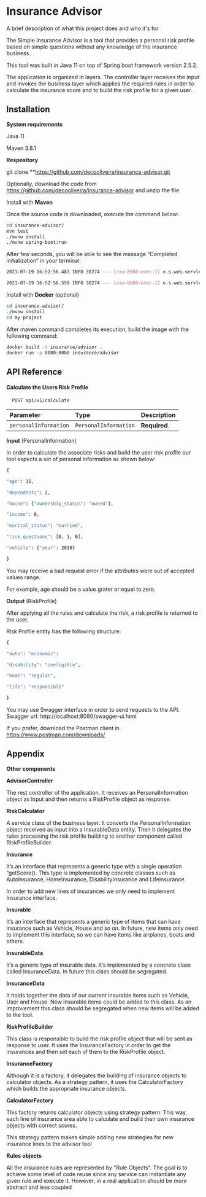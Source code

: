 
# Insurance Advisor

A brief description of what this project does and who it's for

The Simple Insurance Advisor is a tool that provides a personal risk profile based on simple questions without any knowledge of the insurance business.

This tool was built in Java 11 on top of Spring boot framework version 2.5.2.

The application is organized in layers. The controller layer receives the input and invokes the business layer which applies the required rules in order to calculate the insurance score and to build the risk profile for a given user.


## Installation

**System requirements**

Java 11 

Maven 3.8.1

**Respository**

git clone **https://github.com/decooliveira/insurance-advisor.git 

Optionally, download the code from https://github.com/decooliveira/insurance-advisor and unzip the file


Install  with **Maven**

Once the source code is downloaded, execute the command below:

```bash
cd insurance-advisor/
mvn test
./mvnw install
./mvnw spring-boot:run
```
After few seconds, you will be able to see the message “Completed initialization” in your terminal.
```bash
2021-07-19 16:52:56.483 INFO 30274 --- [nio-8080-exec-1] o.s.web.servlet.DispatcherServlet : Initializing Servlet 'dispatcherServlet'

2021-07-19 16:52:56.558 INFO 30274 --- [nio-8080-exec-1] o.s.web.servlet.DispatcherServlet : Completed initialization in 72 ms
```


Install with **Docker** (optional)

```bash
cd insurance-advisor/
./mvnw install
cd my-project
```
After maven command completes its execution, build the image with the following command:


```bash
docker build -t insurance/advisor .
docker run -p 8080:8080 insurance/advisor
```

## API Reference

#### Calculate the Users Risk Profile




```http
  POST api/v1/calculate
```

| Parameter | Type     | Description                       |
| :-------- | :------- | :-------------------------------- |
| `personalInformation`      | `PersonalInformation` | **Required**.  |


**Input** (PersonalInformation)

In order to calculate the associate risks and build the user risk profile our tool expects a set of personal information as shown below:
```bash
{

"age": 35,

"dependents": 2,

"house": {"ownership_status": "owned"},

"income": 0,

"marital_status": "married",

"risk_questions": [0, 1, 0],

"vehicle": {"year": 2018}

}
```
You may receive a bad request error if the attributes were out of accepted values range. 

For example, age should be a value grater or equal to zero.

**Output** (RiskProfile)

After applying all the rules and calculate the risk, a risk profile is returned to the user.

Risk Profile entity has the following structure:
```bash
{

"auto": "economic":

"disability": "ineligible",

"home": "regular",

"life": "responsible"

}
````

You may use Swagger interface in order to send requests to the API. Swagger url: http://localhost:8080/swagger-ui.html

If you prefer, download the Postman client in https://www.postman.com/downloads/
## Appendix

**Other components**

**AdvisorController**

The rest controller of the application. It receives an PersonalInformation object as input and then returns a RiskProfile object as response.

**RiskCalculator**

A service class of the business layer. It converts the PersonalInformation object received as input into a InsurableData entity. Then it delegates the rules processing the risk profile building to another component called RiskProfileBuilder.

**Insurance**

It’s an interface that represents a generic type with a single operation “getScore(). This type is implemented by concrete classes such as AutoInsurance, HomeInsurance, DisabilityInsurance and LifeInsurance.

In order to add new lines of insurances we only need to implement Insurance interface.

**Insurable**

It’s an interface that represents a generic type of items that can have insurance such as Vehicle, House and so on. In future, new items only need to implement this interface, so we can have items like airplanes, boats and others.

**InsurableData**

It’s a generic type of insurable data. It’s implemented by a concrete class called InsuranceData. In future this class should be segregated.

**InsuranceData**

It holds together the data of our current insurable items such as Vehicle, User and House. New insurable items could be added to this class. As an improvement this class should be segregated when new items will be added to the tool.

**RiskProfileBuilder**

This class is responsible to build the risk profile object that will be sent as response to user. It uses the InsuranceFactory in order to get the insurances and then set each of them to the RiskProfile object.

**InsuranceFactory**

Although it is a factory, it delegates the building of insurance objects to calculator objects. As a strategy pattern, it uses the CalculatorFactory which builds the appropriate insurance objects.

**CalculatorFactory**

This factory returns calculator objects using strategy pattern. This way, each line of insurance area able to calculate and build their own insurance objects with correct scores.

This strategy pattern makes simple adding new strategies for new insurance lines to the advisor tool

**Rules objects**

All the insurance rules are represented by "Rule Objects". The goal is to achieve some level of code reuse since any service can instantiate any given rule and execute it.
However, in a real application should be more abstract and less coupled
  
